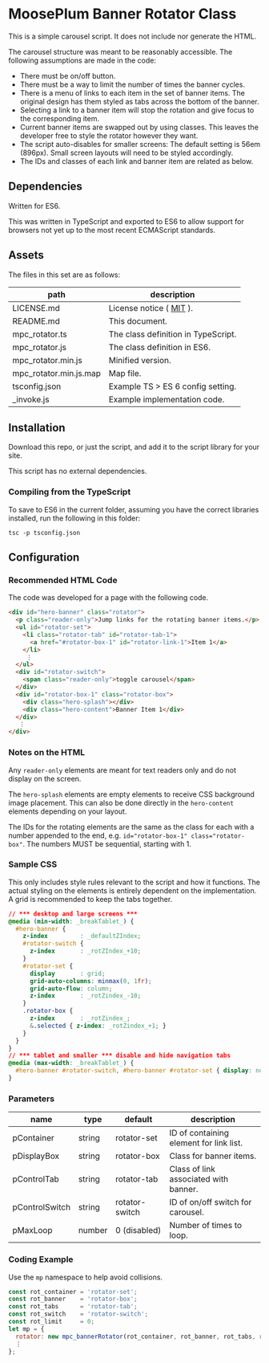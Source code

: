 # MoosePlum Banner Rotator Class

This is a simple carousel script. It does not include nor generate the HTML.

The carousel structure was meant to be reasonably accessible. The following assumptions are made in the code:

- There must be on/off button.
- There must be a way to limit the number of times the banner cycles.
- There is a menu of links to each item in the set of banner items. The original design has them styled as tabs across the bottom of the banner.
- Selecting a link to a banner item will stop the rotation and give focus to the corresponding item.
- Current banner items are swapped out by using classes. This leaves the developer free to style the rotator however they want.
- The script auto-disables for smaller screens: The default setting is 56em (896px). Small screen layouts will need to be styled accordingly.
- The IDs and classes of each link and banner item are related as below.

## Dependencies

Written for ES6.

This was written in TypeScript and exported to ES6 to allow support for browsers not yet up to the most recent ECMAScript standards.

## Assets

The files in this set are as follows:

| path                   | description                                        |
| ---------------------- | -------------------------------------------------- |
| LICENSE.md             | License notice ( [MIT](https://mit-license.org) ). |
| README.md              | This document.                                     |
| mpc_rotator.ts         | The class definition in TypeScript.                |
| mpc_rotator.js         | The class definition in ES6.                       |
| mpc_rotator.min.js     | Minified version.                                  |
| mpc_rotator.min.js.map | Map file.                                          |
| tsconfig.json          | Example TS > ES 6 config setting.                  |
| _invoke.js             | Example implementation code.                       |

## Installation

Download this repo, or just the script, and add it to the script library for your site.

This script has no external dependencies.

### Compiling from the TypeScript

To save to ES6 in the current folder, assuming you have the correct libraries installed, run the following in this folder:

`tsc -p tsconfig.json`

## Configuration

### Recommended HTML Code

The code was developed for a page with the following code.

```html
<div id="hero-banner" class="rotator">
  <p class="reader-only">Jump links for the rotating banner items.</p>
  <ul id="rotator-set">
    <li class="rotator-tab" id="rotator-tab-1">
      <a href="#rotator-box-1" id="rotator-link-1">Item 1</a>
    </li>
     ⋮
  </ul>
  <div id="rotator-switch">
    <span class="reader-only">toggle carousel</span>
  </div>
  <div id="rotator-box-1" class="rotator-box">
    <div class="hero-splash"></div>
    <div class="hero-content">Banner Item 1</div>
  </div>
   ⋮
</div>
```

### Notes on the HTML

Any `reader-only` elements are meant for text readers only and do not display on the screen.

The `hero-splash` elements are empty elements to receive CSS background image placement. This can also be done directly in the `hero-content` elements depending on your layout.

The IDs for the rotating elements are the same as the class for each with a number appended to the end, e.g. `id="rotator-box-1" class="rotator-box"`. The numbers MUST be sequential, starting with 1.

### Sample CSS

This only includes style rules relevant to the script and how it functions. The actual styling on the elements is entirely dependent on the implementation. A grid is recommended to keep the tabs together.

```css
// *** desktop and large screens ***
@media (min-width: _breakTablet_) {
  #hero-banner {
    z-index         : _defaultZIndex;
    #rotator-switch {
      z-index       : _rotZIndex_+10;
    }
    #rotator-set {
      display       : grid;
      grid-auto-columns: minmax(0, 1fr);
      grid-auto-flow: column;
      z-index       : _rotZindex_-10;
    }
    .rotator-box {
      z-index       : _rotZindex_;
      &.selected { z-index: _rotZindex_+1; }
    }
  }
}
// *** tablet and smaller *** disable and hide navigation tabs
@media (max-width: _breakTablet_) {
  #hero-banner #rotator-switch, #hero-banner #rotator-set { display: none; }
}
```

### Parameters

| name            | type        | default         | description
| ------------    | ----------  | ------------    | ------------
| pContainer      | string      | rotator-set     | ID of containing element for link list.
| pDisplayBox     | string      | rotator-box     | Class for banner items.
| pControlTab     | string      | rotator-tab     | Class of link associated with banner.
| pControlSwitch  | string      | rotator-switch  | ID of on/off switch for carousel.
| pMaxLoop        | number      | 0 (disabled)    | Number of times to loop.

### Coding Example

Use the `mp` namespace to help avoid collisions.

```js
const rot_container = 'rotator-set';
const rot_banner    = 'rotator-box';
const rot_tabs      = 'rotator-tab';
const rot_switch    = 'rotator-switch';
const rot_limit     = 0;
let mp = {
  rotator: new mpc_bannerRotator(rot_container, rot_banner, rot_tabs, rot_switch, rot_limit),
  ⋮
};

```
